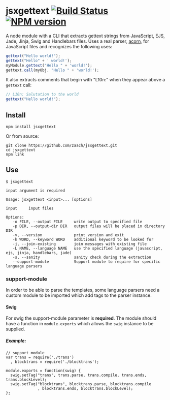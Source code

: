 # jsxgettext [![Build Status](https://travis-ci.org/zaach/jsxgettext.png)](https://travis-ci.org/zaach/jsxgettext) [![NPM version](https://badge.fury.io/js/jsxgettext.png)](http://badge.fury.io/js/jsxgettext)

A node module with a CLI that extracts gettext strings from JavaScript, EJS, Jade, Jinja, Swig and Handlebars files. Uses a real parser, [acorn](https://github.com/marijnh/acorn), for JavaScript files and recognizes the following uses:

```javascript
gettext("Hello world!");
gettext("Hello" + ' world!');
myModule.gettext("Hello " + 'world!');
gettext.call(myObj, "Hello " + 'world!');
```

It also extracts comments that begin with "L10n:" when they appear above a `gettext` call:

```javascript
// L10n: Salutation to the world
gettext("Hello world!");
```

## Install

    npm install jsxgettext

Or from source:

    git clone https://github.com/zaach/jsxgettext.git
    cd jsxgettext
    npm link

## Use

    $ jsxgettext

    input argument is required

    Usage: jsxgettext <input>... [options]

    input     input files

    Options:
       -o FILE, --output FILE     write output to specified file
       -p DIR, --output-dir DIR   output files will be placed in directory DIR
       -v, --version              print version and exit
       -k WORD, --keyword WORD    additional keyword to be looked for
       -j, --join-existing        join messages with existing file
       -L NAME, --language NAME   use the specified language (javascript, ejs, jinja, handlebars, jade)
       -s, --sanity               sanity check during the extraction
       --support-module           Support module to require for specific language parsers

### support-module
In order to be able to parse the templates, some language parsers need a custom
module to be imported which add tags to the parser instance.

#### Swig
For swig the support-module parameter is **required**. The module should have a function in
`module.exports` which allows the `swig` instance to be supplied.

##### Example:

```
// support module
var trans = require('./trans')
  , blocktrans = require('./blocktrans');

module.exports = function(swig) {
  swig.setTag("trans", trans.parse, trans.compile, trans.ends, trans.blockLevel);
  swig.setTag("blocktrans", blocktrans.parse, blocktrans.compile
              , blocktrans.ends, blocktrans.blockLevel);
};
```
